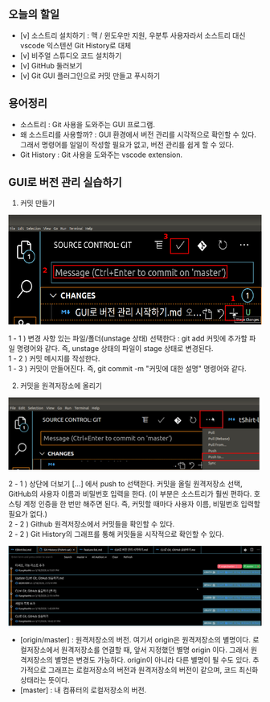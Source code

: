 ## 오늘의 할일

- [v] 소스트리 설치하기 : 맥 / 윈도우만 지원, 우분투 사용자라서 소스트리 대신 vscode 익스텐션 Git History로 대체
- [v] 비주얼 스튜디오 코드 설치하기
- [v] GitHub 둘러보기
- [v] Git GUI 플러그인으로 커밋 만들고 푸시하기

## 용어정리

- 소스트리 : Git 사용을 도와주는 GUI 프로그램.
- 왜 소스트리를 사용할까?
  : GUI 환경에서 버전 관리를 시각적으로 확인할 수 있다. 그래서 명령어를 일일이 작성할 필요가 없고, 버전 관리를 쉽게 할 수 있다.
- Git History : Git 사용을 도와주는 vscode extension.

## GUI로 버전 관리 실습하기

1. 커밋 만들기

![git_add](./img/git_add.png)

1 - 1 ) 변경 사항 있는 파일/폴더(unstage 상태) 선택한다 : git add 커밋에 추가할 파일 명령어와 같다. 즉, unstage 상태의 파일이 stage 상태로 변경된다.  
1 - 2 ) 커밋 메시지를 작성한다.  
1 - 3 ) 커밋이 만들어진다. 즉, git commit -m "커밋에 대한 설명" 명령어와 같다.

2. 커밋을 원격저장소에 올리기

![git_push](img/git_push.png)

2 - 1 ) 상단에 더보기 [...] 에서 push to 선택한다. 커밋을 올릴 원격저장소 선택, GitHub의 사용자 이름과 비밀번호 입력을 한다. (이 부분은 소스트리가 훨씬 편하다. 호스팅 계정 인증을 한 번만 해주면 된다. 즉, 커밋할 때마다 사용자 이름, 비밀번호 입력할 필요가 없다.)  
2 - 2 ) Github 원격저장소에서 커밋들을 확인할 수 있다.  
2 - 2 ) Git History의 그래프를 통해 커밋들을 시작적으로 확인할 수 있다.

![git_history](img/git_history.png)

- [origin/master] : 원격저장소의 버전. 여기서 origin은 원격저장소의 별명이다. 로컬저장소에서 원격저장소를 연결할 때, 앞서 지정했던 별명 origin 이다. 그래서 원격저장소의 별명은 변경도 가능하다. origin이 아니라 다른 별명이 될 수도 있다. 추가적으로 그래프는 로컬저장소의 버전과 원격저장소의 버전이 같으며, 코드 최신화 상태라는 뜻이다.
- [master] : 내 컴퓨터의 로컬저장소의 버전.
